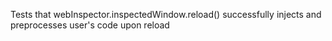 Tests that webInspector.inspectedWindow.reload() successfully injects and preprocesses user's code upon reload
